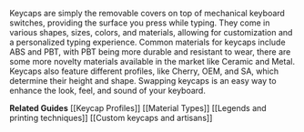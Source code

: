 
Keycaps are simply the removable covers on top of mechanical keyboard switches, providing the surface you press while typing. They come in various shapes, sizes, colors, and materials, allowing for customization and a personalized typing experience. Common materials for keycaps include ABS and PBT, with PBT being more durable and resistant to wear, there are some more novelty materials available in the market like Ceramic and Metal. Keycaps also feature different profiles, like Cherry, OEM, and SA, which determine their height and shape. Swapping keycaps is an easy way to enhance the look, feel, and sound of your keyboard.

**Related Guides**
[[Keycap Profiles]]
[[Material Types]]
[[Legends and printing techniques]]
[[Custom keycaps and artisans]]